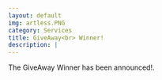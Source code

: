 ```yaml
---
layout: default
img: artless.PNG
category: Services
title: GiveAway<br> Winner!
description: |
---
```

The GiveAway Winner has been announced!.
